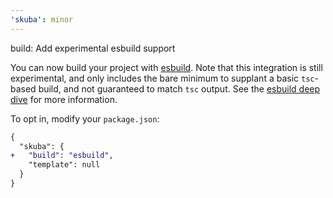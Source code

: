 ```yaml
---
'skuba': minor
---
```


build: Add experimental esbuild support

You can now build your project with [esbuild](https://esbuild.github.io/). Note that this integration is still experimental, and only includes the bare minimum to supplant a basic `tsc`-based build, and not guaranteed to match `tsc` output. See the [esbuild deep dive](https://github.com/seek-oss/skuba/tree/master/docs/deep-dives/esbuild.md) for more information.

To opt in, modify your `package.json`:

```diff
{
  "skuba": {
+   "build": "esbuild",
    "template": null
  }
}
```
